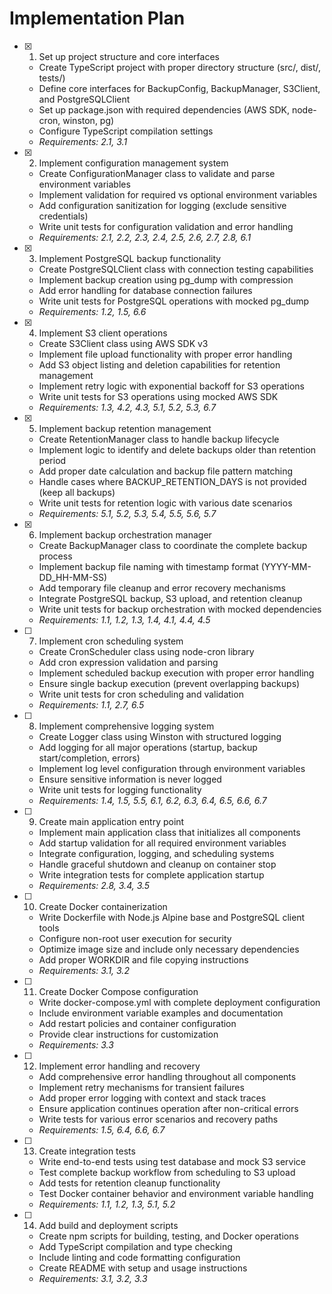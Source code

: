 # Implementation Plan

- [x] 1. Set up project structure and core interfaces
  - Create TypeScript project with proper directory structure (src/, dist/, tests/)
  - Define core interfaces for BackupConfig, BackupManager, S3Client, and PostgreSQLClient
  - Set up package.json with required dependencies (AWS SDK, node-cron, winston, pg)
  - Configure TypeScript compilation settings
  - _Requirements: 2.1, 3.1_

- [x] 2. Implement configuration management system
  - Create ConfigurationManager class to validate and parse environment variables
  - Implement validation for required vs optional environment variables
  - Add configuration sanitization for logging (exclude sensitive credentials)
  - Write unit tests for configuration validation and error handling
  - _Requirements: 2.1, 2.2, 2.3, 2.4, 2.5, 2.6, 2.7, 2.8, 6.1_

- [x] 3. Implement PostgreSQL backup functionality
  - Create PostgreSQLClient class with connection testing capabilities
  - Implement backup creation using pg_dump with compression
  - Add error handling for database connection failures
  - Write unit tests for PostgreSQL operations with mocked pg_dump
  - _Requirements: 1.2, 1.5, 6.6_

- [x] 4. Implement S3 client operations
  - Create S3Client class using AWS SDK v3
  - Implement file upload functionality with proper error handling
  - Add S3 object listing and deletion capabilities for retention management
  - Implement retry logic with exponential backoff for S3 operations
  - Write unit tests for S3 operations using mocked AWS SDK
  - _Requirements: 1.3, 4.2, 4.3, 5.1, 5.2, 5.3, 6.7_

- [x] 5. Implement backup retention management
  - Create RetentionManager class to handle backup lifecycle
  - Implement logic to identify and delete backups older than retention period
  - Add proper date calculation and backup file pattern matching
  - Handle cases where BACKUP_RETENTION_DAYS is not provided (keep all backups)
  - Write unit tests for retention logic with various date scenarios
  - _Requirements: 5.1, 5.2, 5.3, 5.4, 5.5, 5.6, 5.7_

- [x] 6. Implement backup orchestration manager
  - Create BackupManager class to coordinate the complete backup process
  - Implement backup file naming with timestamp format (YYYY-MM-DD_HH-MM-SS)
  - Add temporary file cleanup and error recovery mechanisms
  - Integrate PostgreSQL backup, S3 upload, and retention cleanup
  - Write unit tests for backup orchestration with mocked dependencies
  - _Requirements: 1.1, 1.2, 1.3, 1.4, 4.1, 4.4, 4.5_

- [ ] 7. Implement cron scheduling system
  - Create CronScheduler class using node-cron library
  - Add cron expression validation and parsing
  - Implement scheduled backup execution with proper error handling
  - Ensure single backup execution (prevent overlapping backups)
  - Write unit tests for cron scheduling and validation
  - _Requirements: 1.1, 2.7, 6.5_

- [ ] 8. Implement comprehensive logging system
  - Create Logger class using Winston with structured logging
  - Add logging for all major operations (startup, backup start/completion, errors)
  - Implement log level configuration through environment variables
  - Ensure sensitive information is never logged
  - Write unit tests for logging functionality
  - _Requirements: 1.4, 1.5, 5.5, 6.1, 6.2, 6.3, 6.4, 6.5, 6.6, 6.7_

- [ ] 9. Create main application entry point
  - Implement main application class that initializes all components
  - Add startup validation for all required environment variables
  - Integrate configuration, logging, and scheduling systems
  - Handle graceful shutdown and cleanup on container stop
  - Write integration tests for complete application startup
  - _Requirements: 2.8, 3.4, 3.5_

- [ ] 10. Create Docker containerization
  - Write Dockerfile with Node.js Alpine base and PostgreSQL client tools
  - Configure non-root user execution for security
  - Optimize image size and include only necessary dependencies
  - Add proper WORKDIR and file copying instructions
  - _Requirements: 3.1, 3.2_

- [ ] 11. Create Docker Compose configuration
  - Write docker-compose.yml with complete deployment configuration
  - Include environment variable examples and documentation
  - Add restart policies and container configuration
  - Provide clear instructions for customization
  - _Requirements: 3.3_

- [ ] 12. Implement error handling and recovery
  - Add comprehensive error handling throughout all components
  - Implement retry mechanisms for transient failures
  - Add proper error logging with context and stack traces
  - Ensure application continues operation after non-critical errors
  - Write tests for various error scenarios and recovery paths
  - _Requirements: 1.5, 6.4, 6.6, 6.7_

- [ ] 13. Create integration tests
  - Write end-to-end tests using test database and mock S3 service
  - Test complete backup workflow from scheduling to S3 upload
  - Add tests for retention cleanup functionality
  - Test Docker container behavior and environment variable handling
  - _Requirements: 1.1, 1.2, 1.3, 5.1, 5.2_

- [ ] 14. Add build and deployment scripts
  - Create npm scripts for building, testing, and Docker operations
  - Add TypeScript compilation and type checking
  - Include linting and code formatting configuration
  - Create README with setup and usage instructions
  - _Requirements: 3.1, 3.2, 3.3_